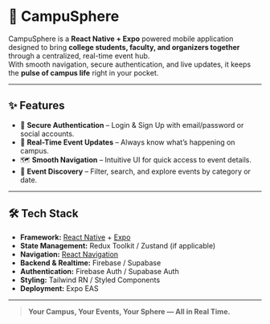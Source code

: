 # 📱 CampuSphere

CampuSphere is a **React Native + Expo** powered mobile application designed to bring **college students, faculty, and organizers together** through a centralized, real-time event hub.  
With smooth navigation, secure authentication, and live updates, it keeps the **pulse of campus life** right in your pocket.  

---

## ✨ Features

- 🔐 **Secure Authentication** – Login & Sign Up with email/password or social accounts.  
- 📡 **Real-Time Event Updates** – Always know what’s happening on campus.  
- 🗺 **Smooth Navigation** – Intuitive UI for quick access to event details.  
- 📅 **Event Discovery** – Filter, search, and explore events by category or date.  

---

## 🛠 Tech Stack

- **Framework:** [React Native](https://reactnative.dev/) + [Expo](https://expo.dev/)  
- **State Management:** Redux Toolkit / Zustand (if applicable)  
- **Navigation:** [React Navigation](https://reactnavigation.org/)  
- **Backend & Realtime:** Firebase / Supabase  
- **Authentication:** Firebase Auth / Supabase Auth  
- **Styling:** Tailwind RN / Styled Components  
- **Deployment:** Expo EAS  

---

> **Your Campus, Your Events, Your Sphere — All in Real Time.**  
